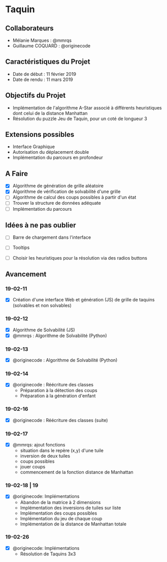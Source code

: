 # Taquin


## Collaborateurs
- Mélanie Marques : @mmrqs
- Guillaume COQUARD : @originecode


## Caractéristiques du Projet
- Date de début : 11 février 2019
- Date de rendu : 11 mars 2019


## Objectifs du Projet
- Implémentation de l'algorithme A-Star associé à différents heuristiques dont celui de la distance Manhattan
- Résolution du puzzle Jeu de Taquin, pour un coté de longueur 3


## Extensions possibles
- Interface Graphique
- Autorisation du déplacement double
- Implémentation du parcours en profondeur


## A Faire
- [x] Algorithme de génération de grille aléatoire
- [x] Algorithme de vérification de solvabilité d'une grille
- [ ] Algorithme de calcul des coups possibles à partir d'un état
- [ ] Trouver la structure de données adéquate
- [ ] Implémentation du parcours

## Idées à ne pas oublier
- [ ] Barre de chargement dans l'interface
- [ ] Tooltips
- [ ] Choisir les heuristiques pour la résolution via des radios buttons


## Avancement

### 19-02-11
- [x] Création d'une interface Web et génération (JS) de grille de taquins (solvables et non solvables)
### 19-02-12
- [x] Algorithme de Solvabilité (JS)
- [x] @mmrqs : Algorithme de Solvabilité (Python)
### 19-02-13
- [x] @originecode : Algorithme de Solvabilité (Python)
### 19-02-14
- [x] @originecode : Réécriture des classes
	- Préparation à la détection des coups
	- Préparation à la génération d'enfant
### 19-02-16
- [x] @originecode : Réécriture des classes (suite)

### 19-02-17
- [x] @mmrqs: ajout fonctions
	- situation dans le repère (x,y) d'une tuile
	- inversion de deux tuiles
	- coups possibles
	- jouer coups
	- commencement de la fonction distance de Manhattan

### 19-02-18 | 19
- [x] @originecode: Implémentations
	- Abandon de la matrice à 2 dimensions
	- Implémentation des inversions de tuiles sur liste
	- Implémentation des coups possibles
	- Implémentation du jeu de chaque coup
	- Implémentation de la distance de Manhattan totale

### 19-02-26
- [x] @originecode: Implémentations
	- Résolution de Taquins 3x3